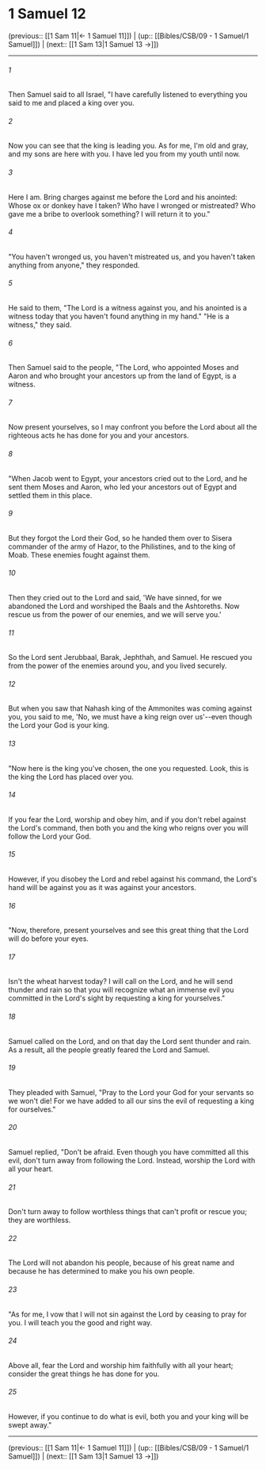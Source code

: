 # 1 Samuel 12

(previous:: [[1 Sam 11|← 1 Samuel 11]]) | (up:: [[Bibles/CSB/09 - 1 Samuel/1 Samuel]]) | (next:: [[1 Sam 13|1 Samuel 13 →]])

***


###### 1 
Then Samuel said to all Israel, "I have carefully listened to everything you said to me and placed a king over you. 

###### 2 
Now you can see that the king is leading you. As for me, I'm old and gray, and my sons are here with you. I have led you from my youth until now. 

###### 3 
Here I am. Bring charges against me before the Lord and his anointed: Whose ox or donkey have I taken? Who have I wronged or mistreated? Who gave me a bribe to overlook something? I will return it to you." 

###### 4 
"You haven't wronged us, you haven't mistreated us, and you haven't taken anything from anyone," they responded. 

###### 5 
He said to them, "The Lord is a witness against you, and his anointed is a witness today that you haven't found anything in my hand." "He is a witness," they said. 

###### 6 
Then Samuel said to the people, "The Lord, who appointed Moses and Aaron and who brought your ancestors up from the land of Egypt, is a witness. 

###### 7 
Now present yourselves, so I may confront you before the Lord about all the righteous acts he has done for you and your ancestors. 

###### 8 
"When Jacob went to Egypt, your ancestors cried out to the Lord, and he sent them Moses and Aaron, who led your ancestors out of Egypt and settled them in this place. 

###### 9 
But they forgot the Lord their God, so he handed them over to Sisera commander of the army of Hazor, to the Philistines, and to the king of Moab. These enemies fought against them. 

###### 10 
Then they cried out to the Lord and said, 'We have sinned, for we abandoned the Lord and worshiped the Baals and the Ashtoreths. Now rescue us from the power of our enemies, and we will serve you.' 

###### 11 
So the Lord sent Jerubbaal, Barak, Jephthah, and Samuel. He rescued you from the power of the enemies around you, and you lived securely. 

###### 12 
But when you saw that Nahash king of the Ammonites was coming against you, you said to me, 'No, we must have a king reign over us'--even though the Lord your God is your king. 

###### 13 
"Now here is the king you've chosen, the one you requested. Look, this is the king the Lord has placed over you. 

###### 14 
If you fear the Lord, worship and obey him, and if you don't rebel against the Lord's command, then both you and the king who reigns over you will follow the Lord your God. 

###### 15 
However, if you disobey the Lord and rebel against his command, the Lord's hand will be against you as it was against your ancestors. 

###### 16 
"Now, therefore, present yourselves and see this great thing that the Lord will do before your eyes. 

###### 17 
Isn't the wheat harvest today? I will call on the Lord, and he will send thunder and rain so that you will recognize what an immense evil you committed in the Lord's sight by requesting a king for yourselves." 

###### 18 
Samuel called on the Lord, and on that day the Lord sent thunder and rain. As a result, all the people greatly feared the Lord and Samuel. 

###### 19 
They pleaded with Samuel, "Pray to the Lord your God for your servants so we won't die! For we have added to all our sins the evil of requesting a king for ourselves." 

###### 20 
Samuel replied, "Don't be afraid. Even though you have committed all this evil, don't turn away from following the Lord. Instead, worship the Lord with all your heart. 

###### 21 
Don't turn away to follow worthless things that can't profit or rescue you; they are worthless. 

###### 22 
The Lord will not abandon his people, because of his great name and because he has determined to make you his own people. 

###### 23 
"As for me, I vow that I will not sin against the Lord by ceasing to pray for you. I will teach you the good and right way. 

###### 24 
Above all, fear the Lord and worship him faithfully with all your heart; consider the great things he has done for you. 

###### 25 
However, if you continue to do what is evil, both you and your king will be swept away."

***

(previous:: [[1 Sam 11|← 1 Samuel 11]]) | (up:: [[Bibles/CSB/09 - 1 Samuel/1 Samuel]]) | (next:: [[1 Sam 13|1 Samuel 13 →]])
